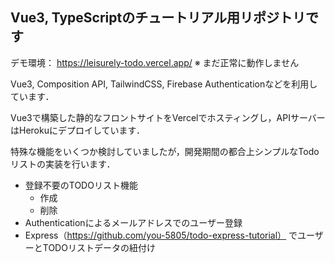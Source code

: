 ## Vue3, TypeScriptのチュートリアル用リポジトリです
デモ環境：  https://leisurely-todo.vercel.app/
※ まだ正常に動作しません

Vue3, Composition API, TailwindCSS, Firebase Authenticationなどを利用しています．  

Vue3で構築した静的なフロントサイトをVercelでホスティングし，APIサーバーはHerokuにデプロイしています．

特殊な機能をいくつか検討していましたが，開発期間の都合上シンプルなTodoリストの実装を行います．

- 登録不要のTODOリスト機能
  - 作成
  - 削除
- Authenticationによるメールアドレスでのユーザー登録
- Express（https://github.com/you-5805/todo-express-tutorial） でユーザーとTODOリストデータの紐付け
